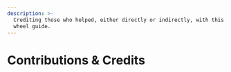 ```yaml
---
description: >-
  Crediting those who helped, either directly or indirectly, with this FFBeast
  wheel guide.
---
```


# Contributions & Credits


